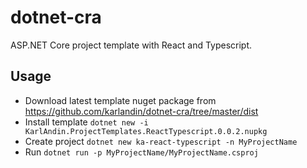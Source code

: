 # dotnet-cra

ASP.NET Core project template with React and Typescript.

## Usage
* Download latest template nuget package from https://github.com/karlandin/dotnet-cra/tree/master/dist 
* Install template `dotnet new -i KarlAndin.ProjectTemplates.ReactTypescript.0.0.2.nupkg`
* Create project `dotnet new ka-react-typescript -n MyProjectName`
* Run `dotnet run -p MyProjectName/MyProjectName.csproj`
